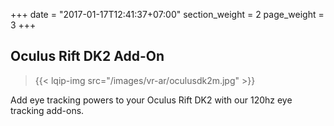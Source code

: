 +++
date = "2017-01-17T12:41:37+07:00"
section_weight = 2
page_weight = 3
+++

## Oculus Rift DK2 Add-On

> {{< lqip-img src="/images/vr-ar/oculusdk2m.jpg" >}}

Add eye tracking powers to your Oculus Rift DK2 with our 120hz eye tracking add-ons.
